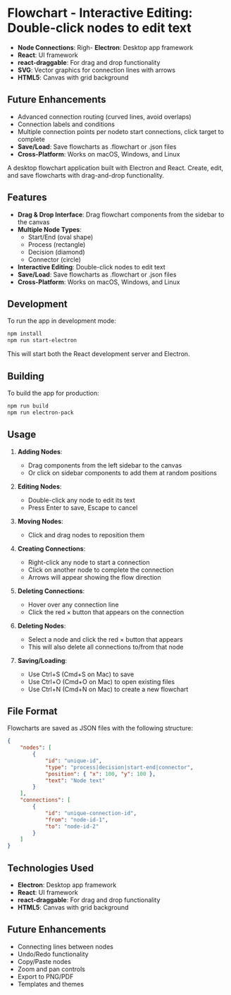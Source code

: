 # Flowchart - **Interactive Editing**: Double-click nodes to edit text

-   **Node Connections**: Righ- **Electron**: Desktop app framework
-   **React**: UI framework
-   **react-draggable**: For drag and drop functionality
-   **SVG**: Vector graphics for connection lines with arrows
-   **HTML5**: Canvas with grid background

## Future Enhancements

-   Advanced connection routing (curved lines, avoid overlaps)
-   Connection labels and conditions
-   Multiple connection points per nodeto start connections, click target to complete
-   **Save/Load**: Save flowcharts as .flowchart or .json files
-   **Cross-Platform**: Works on macOS, Windows, and Linux

A desktop flowchart application built with Electron and React. Create, edit, and save flowcharts with drag-and-drop functionality.

## Features

-   **Drag & Drop Interface**: Drag flowchart components from the sidebar to the canvas
-   **Multiple Node Types**:
    -   Start/End (oval shape)
    -   Process (rectangle)
    -   Decision (diamond)
    -   Connector (circle)
-   **Interactive Editing**: Double-click nodes to edit text
-   **Save/Load**: Save flowcharts as .flowchart or .json files
-   **Cross-Platform**: Works on macOS, Windows, and Linux

## Development

To run the app in development mode:

```bash
npm install
npm run start-electron
```

This will start both the React development server and Electron.

## Building

To build the app for production:

```bash
npm run build
npm run electron-pack
```

## Usage

1. **Adding Nodes**:

    - Drag components from the left sidebar to the canvas
    - Or click on sidebar components to add them at random positions

2. **Editing Nodes**:

    - Double-click any node to edit its text
    - Press Enter to save, Escape to cancel

3. **Moving Nodes**:

    - Click and drag nodes to reposition them

4. **Creating Connections**:

    - Right-click any node to start a connection
    - Click on another node to complete the connection
    - Arrows will appear showing the flow direction

5. **Deleting Connections**:

    - Hover over any connection line
    - Click the red × button that appears on the connection

6. **Deleting Nodes**:

    - Select a node and click the red × button that appears
    - This will also delete all connections to/from that node

7. **Saving/Loading**:
    - Use Ctrl+S (Cmd+S on Mac) to save
    - Use Ctrl+O (Cmd+O on Mac) to open existing files
    - Use Ctrl+N (Cmd+N on Mac) to create a new flowchart

## File Format

Flowcharts are saved as JSON files with the following structure:

```json
{
    "nodes": [
        {
            "id": "unique-id",
            "type": "process|decision|start-end|connector",
            "position": { "x": 100, "y": 100 },
            "text": "Node text"
        }
    ],
    "connections": [
        {
            "id": "unique-connection-id",
            "from": "node-id-1",
            "to": "node-id-2"
        }
    ]
}
```

## Technologies Used

-   **Electron**: Desktop app framework
-   **React**: UI framework
-   **react-draggable**: For drag and drop functionality
-   **HTML5**: Canvas with grid background

## Future Enhancements

-   Connecting lines between nodes
-   Undo/Redo functionality
-   Copy/Paste nodes
-   Zoom and pan controls
-   Export to PNG/PDF
-   Templates and themes

